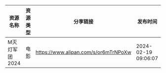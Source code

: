 | 资源名称      | 资源类型 | 分享链接                                 | 发布时间                |
| --------- | ---- | ------------------------------------ | ------------------- |
| M灭灯军团2024 | 电影   | https://www.alipan.com/s/or6mTrNPoXw | 2024-02-19 09:06:07 |
